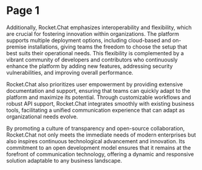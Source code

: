 # Page 1

Additionally, Rocket.Chat emphasizes interoperability and flexibility, which are crucial for fostering innovation within organizations. The platform supports multiple deployment options, including cloud-based and on-premise installations, giving teams the freedom to choose the setup that best suits their operational needs. This flexibility is complemented by a vibrant community of developers and contributors who continuously enhance the platform by adding new features, addressing security vulnerabilities, and improving overall performance.

Rocket.Chat also prioritizes user empowerment by providing extensive documentation and support, ensuring that teams can quickly adapt to the platform and maximize its potential. Through customizable workflows and robust API support, Rocket.Chat integrates smoothly with existing business tools, facilitating a unified communication experience that can adapt as organizational needs evolve.

By promoting a culture of transparency and open-source collaboration, Rocket.Chat not only meets the immediate needs of modern enterprises but also inspires continuous technological advancement and innovation. Its commitment to an open development model ensures that it remains at the forefront of communication technology, offering a dynamic and responsive solution adaptable to any business landscape.
